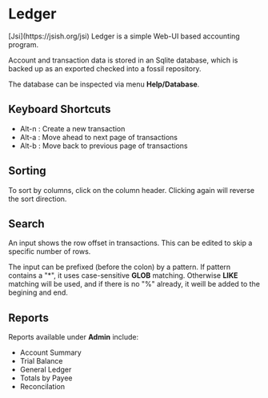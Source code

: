 Ledger
======
<div id="sectmenu"></div>
[Jsi](https://jsish.org/jsi) Ledger is a simple Web-UI based accounting program.

Account and transaction data is stored in an Sqlite database, which
is backed up as an exported checked into a fossil repository.

The database can be inspected via menu **Help/Database**.

Keyboard Shortcuts
------------------

- Alt-n : Create a new transaction
- Alt-a : Move ahead to next page of transactions
- Alt-b : Move back to previous page of transactions


Sorting
-------

To sort by columns, click on the column header.  Clicking again will
reverse the sort direction.

Search
------

An input shows the row offset in transactions.  This can be edited to
skip a specific number of rows.

The input can be prefixed (before the colon) by a pattern.
If pattern contains a "*", it uses case-sensitive **GLOB** matching.
Otherwise **LIKE** matching will be used, and if there is no "%" already,
it weill be added to the begining and end.

Reports
-------

Reports available under **Admin** include:

- Account Summary
- Trial Balance
- General Ledger
- Totals by Payee
- Reconcilation

